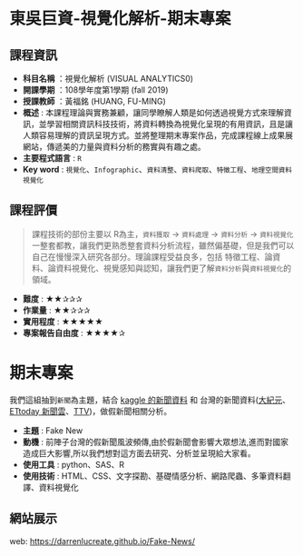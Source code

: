 # 東吳巨資-視覺化解析-期末專案
## 課程資訊
- **科目名稱** ：視覺化解析 (VISUAL ANALYTICS0)
- **開課學期** ：108學年度第1學期 (fall 2019) 
- **授課教師** ：黃福銘 (HUANG, FU-MING)
- **概述** : 本課程理論與實務兼顧，讓同學瞭解人類是如何透過視覺方式來理解資訊，並學習相關資訊科技技術，將資料轉換為視覺化呈現的有用資訊，且是讓人類容易理解的資訊呈現方式。並將整理期末專案作品，完成課程線上成果展網站，傳遞美的力量與資料分析的務實與有趣之處。
- **主要程式語言** : `R`
- **Key word** : `視覺化`、`Infographic`、`資料清整`、`資料爬取`、`特徵工程`、`地理空間資料視覺化`
## 課程評價
> 課程技術的部份主要以 R為主，`資料獲取` -> `資料處理` -> `資料分析` -> `資料視覺化`  一整套都教，讓我們更熟悉整套資料分析流程，雖然偏基礎，但是我們可以自己在慢慢深入研究各部分。理論課程受益良多，包括 特徵工程、論資料、論資料視覺化、視覺感知與認知，讓我們更了解`資料分析`與`資料視覺化`的領域。
- **難度** : ★★✰✰✰
- **作業量** : ★★✰✰✰
- **實用程度** : ★★★★★
- **專案報告自由度** : ★★★★✰

# 期末專案
我們這組抽到`新聞`為主題，結合 [kaggle 的新聞資料](https://www.kaggle.com/c/fake-news-pair-classification-challenge) 和 台灣的新聞資料([大紀元](https://www.epochtimes.com/b5/)、[ETtoday 新聞雲](https://www.ettoday.net/)、[TTV](https://www.ttv.com.tw/))，做假新聞相關分析。
- **主題** : Fake New
- **動機** : 前陣子台灣的假新聞風波頻傳,由於假新聞會影響大眾想法,進而對國家造成巨大影響,所以我們想對這方面去研究、分析並呈現給大家看。
- **使用工具** : python、SAS、R
- **使用技術** : HTML、CSS、文字探勘、基礎情感分析、網路爬蟲、多筆資料翻譯、資料視覺化
## 網站展示
web: https://darrenlucreate.github.io/Fake-News/
